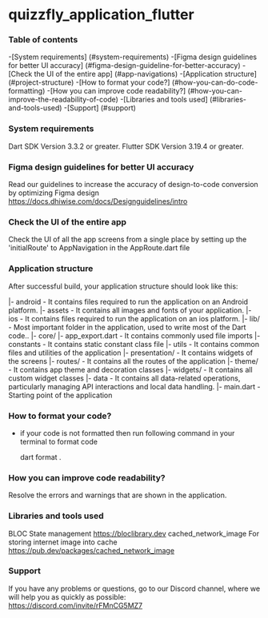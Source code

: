 # quizzfly_application_flutter

### Table of contents
-[System requirements] (#system-requirements)
-[Figma design guidelines for better UI accuracy] (#figma-design-guideline-for-better-accuracy)
-[Check the UI of the entire app] (#app-navigations)
-[Application structure] (#project-structure)
-[How to format your code?] (#how-you-can-do-code-formatting)
-[How you can improve code readability?] (#how-you-can-improve-the-readability-of-code)
-[Libraries and tools used] (#libraries-and-tools-used)
-[Support] (#support)

### System requirements
Dart SDK Version 3.3.2 or greater.
Flutter SDK Version 3.19.4 or greater.

### Figma design guidelines for better UI accuracy
Read our guidelines to increase the accuracy of design-to-code conversion by optimizing Figma design
https://docs.dhiwise.com/docs/Designguidelines/intro

### Check the UI of the entire app
Check the UI of all the app screens from a single place by setting up the 'initialRoute' to AppNavigation in the AppRoute.dart file

### Application structure
After successful build, your application structure should look like this:

|- android                  - It contains files required to run the application on an Android platform.
|- assets                   - It contains all images and fonts of your application.
|- ios                      - It contains files required to run the application on an ios platform.
|- lib/                     - Most important folder in the application, used to write most of the Dart code..
    |- core/
       |- app_export.dart   - It contains commonly used file imports 
       |- constants         - It contains static constant class file
       |- utils             - It contains common files and utilities of the application
    |- presentation/        - It contains widgets of the screens
    |- routes/              - It contains all the routes of the application
    |- theme/               - It contains app theme and decoration classes
    |- widgets/             - It contains all custom widget classes
    |- data                 - It contains all data-related operations, particularly managing API interactions and local data handling.
    |- main.dart            - Starting point of the application
    
### How to format your code?

- if your code is not formatted then run following command in your terminal to format code

  dart format .

### How you can improve code readability?
Resolve the errors and warnings that are shown in the application.

### Libraries and tools used
BLOC State management
https://bloclibrary.dev
cached_network_image For storing internet image into cache
https://pub.dev/packages/cached_network_image

### Support
If you have any problems or questions, go to our Discord channel, where we will help you as quickly as possible: https://discord.com/invite/rFMnCG5MZ7